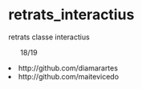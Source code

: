 # retrats_interactius
retrats classe interactius

<ul>18/19</ul>
<li>http://github.com/diamarartes</li>
<li>http://github.com/maitevicedo</li>
